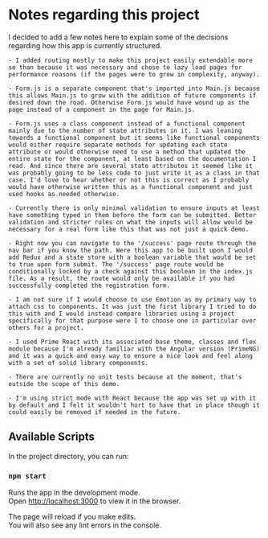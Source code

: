 # Notes regarding this project

I decided to add a few notes here to explain some of the decisions regarding how this app is currently structured.

    - I added routing mostly to make this project easily extendable more so than because it was necessary and chose to lazy load pages for performance reasons (if the pages were to grow in complexity, anyway).

    - Form.js is a separate component that's imported into Main.js because this allows Main.js to grow with the addition of future components if desired down the road. Otherwise Form.js would have wound up as the page instead of a component in the page for Main.js.

    - Form.js uses a class component instead of a functional component mainly due to the number of state attributes in it. I was leaning towards a functional component but it seems like functional components would either require separate methods for updating each state attribute or would otherwise need to use a method that updated the entire state for the component, at least based on the documentation I read. And since there are several state attributes it seemed like it was probably going to be less code to just write it as a class in that case. I'd love to hear whether or not this is correct as I probably would have otherwise written this as a functional component and just used hooks as needed otherwise. 

    - Currently there is only minimal validation to ensure inputs at least have something typed in them before the form can be submitted. Better validation and stricter rules on what the inputs will allow would be necessary for a real form like this that was not just a quick demo.

    - Right now you can navigate to the '/success' page route through the nav bar if you know the path. Were this app to be built upon I would add Redux and a state store with a boolean variable that would be set to true upon form submit. The '/success' page route would be conditionally locked by a check against this boolean in the index.js file. As a result, the route would only be available if you had successfully completed the registration form.  

    - I am not sure if I would choose to use Emotion as my primary way to attach css to components. It was just the first library I tried to do this with and I would instead compare libraries using a project specifically for that purpose were I to choose one in particular over others for a project.

    - I used Prime React with its associated base theme, classes and flex module because I'm already familiar with the Angular version (PrimeNG) and it was a quick and easy way to ensure a nice look and feel along with a set of solid library components.

    - There are currently no unit tests because at the moment, that's outside the scope of this demo.

    - I'm using strict mode with React because the app was set up with it by default and I felt it wouldn't hurt to have that in place though it could easily be removed if needed in the future.

## Available Scripts

In the project directory, you can run:

### `npm start`

Runs the app in the development mode.\
Open [http://localhost:3000](http://localhost:3000) to view it in the browser.

The page will reload if you make edits.\
You will also see any lint errors in the console.